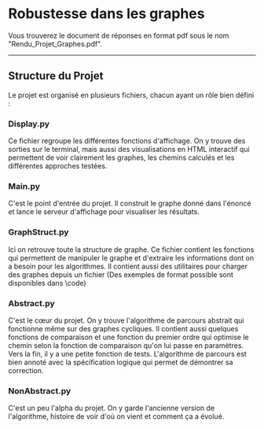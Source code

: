 # Robustesse dans les graphes
Vous trouverez le document de réponses en format pdf sous le nom "Rendu_Projet_Graphes.pdf".

---

## Structure du Projet

Le projet est organisé en plusieurs fichiers, chacun ayant un rôle bien défini :

### Display.py
Ce fichier regroupe les différentes fonctions d'affichage. On y trouve des sorties sur le terminal, mais aussi des visualisations en HTML interactif qui permettent de voir clairement les graphes, les chemins calculés et les différentes approches testées.

### Main.py
C'est le point d'entrée du projet. Il construit le graphe donné dans l'énoncé et lance le serveur d'affichage pour visualiser les résultats.

### GraphStruct.py
Ici on retrouve toute la structure de graphe. Ce fichier contient les fonctions qui permettent de manipuler le graphe et d'extraire les informations dont on a besoin pour les algorithmes. Il contient aussi des utilitaires pour charger des graphes depuis un fichier (Des exemples de format possible sont disponibles dans \code)

### Abstract.py
C'est le cœur du projet. On y trouve l'algorithme de parcours abstrait qui fonctionne même sur des graphes cycliques. Il contient aussi quelques fonctions de comparaison et une fonction du premier ordre qui optimise le chemin selon la fonction de comparaison qu'on lui passe en paramètres. Vers la fin, il y a une petite fonction de tests. L'algorithme de parcours est bien annoté avec la spécification logique qui permet de démontrer sa correction.

### NonAbstract.py
C'est un peu l'alpha du projet. On y garde l'ancienne version de l'algorithme, histoire de voir d'où on vient et comment ça a évolué.
